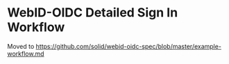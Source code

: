 # WebID-OIDC Detailed Sign In Workflow

Moved to https://github.com/solid/webid-oidc-spec/blob/master/example-workflow.md
